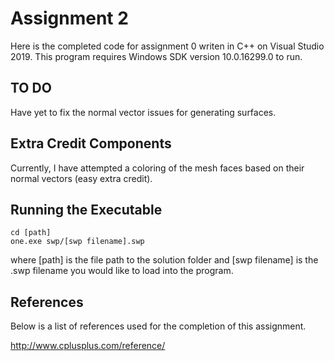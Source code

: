 # Assignment 2

Here is the completed code for assignment 0 writen in C++ on Visual Studio 2019. 
This program requires Windows SDK version 10.0.16299.0 to run. 

## TO DO

Have yet to fix the normal vector issues for generating surfaces. 

## Extra Credit Components

Currently, I have attempted a coloring of the mesh faces based on their normal vectors (easy extra credit).

## Running the Executable

```
cd [path]
one.exe swp/[swp filename].swp
```

where [path] is the file path to the solution folder and [swp filename] is the .swp filename you would like to load into the program.

## References

Below is a list of references used for the completion of this assignment. 

http://www.cplusplus.com/reference/

